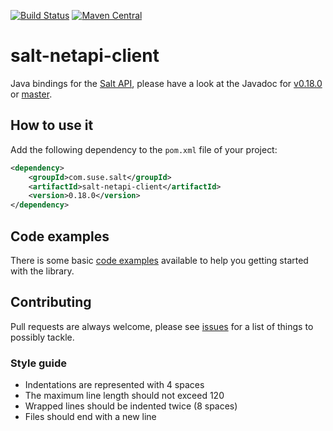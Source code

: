 [![Build Status](https://github.com/SUSE/salt-netapi-client/actions/workflows/maven.yml/badge.svg)](https://github.com/SUSE/salt-netapi-client/actions/workflows/maven.yml)
[![Maven Central](https://img.shields.io/maven-central/v/com.suse.salt/salt-netapi-client)](https://mvnrepository.com/artifact/com.suse.salt/salt-netapi-client)

# salt-netapi-client

Java bindings for the [Salt API](http://docs.saltstack.com/en/latest/ref/netapi/all/salt.netapi.rest_cherrypy.html#module-salt.netapi.rest_cherrypy.app), please have a look at the Javadoc for [v0.18.0](http://suse.github.io/salt-netapi-client/docs/v0.18.0) or [master](http://suse.github.io/salt-netapi-client/docs/master).

## How to use it

Add the following dependency to the `pom.xml` file of your project:

```xml
<dependency>
    <groupId>com.suse.salt</groupId>
    <artifactId>salt-netapi-client</artifactId>
    <version>0.18.0</version>
</dependency>
```

## Code examples

There is some basic [code examples](https://github.com/SUSE/salt-netapi-client/tree/master/src/test/java/com/suse/salt/netapi/examples) available to help you getting started with the library.

## Contributing

Pull requests are always welcome, please see [issues](https://github.com/SUSE/salt-netapi-client/issues) for a list of things to possibly tackle.

### Style guide

* Indentations are represented with 4 spaces
* The maximum line length should not exceed 120
* Wrapped lines should be indented twice (8 spaces)
* Files should end with a new line
